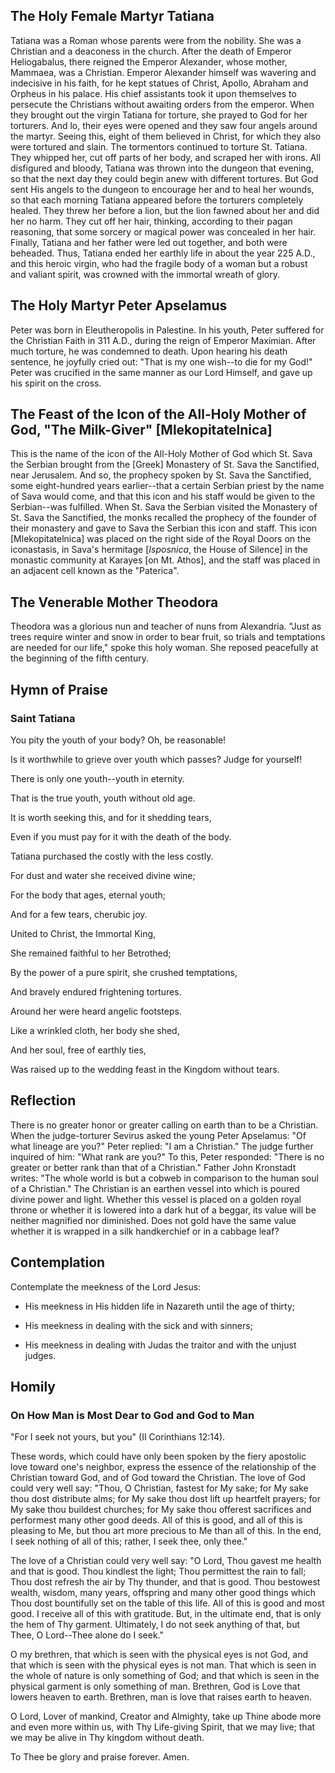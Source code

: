 ## The Holy Female Martyr Tatiana

Tatiana was a Roman whose parents were from the nobility. She was a Christian and a deaconess in the church. After the death of Emperor Heliogabalus, there reigned the Emperor Alexander, whose mother, Mammaea, was a Christian. Emperor Alexander himself was wavering and indecisive in his faith, for he kept statues of Christ, Apollo, Abraham and Orpheus in his palace. His chief assistants took it upon themselves to persecute the Christians without awaiting orders from the emperor. When they brought out the virgin Tatiana for torture, she prayed to God for her torturers. And lo, their eyes were opened and they saw four angels around the martyr. Seeing this, eight of them believed in Christ, for which they also were tortured and slain. The tormentors continued to torture St. Tatiana. They whipped her, cut off parts of her body, and scraped her with irons. All disfigured and bloody, Tatiana was thrown into the dungeon that evening, so that the next day they could begin anew with different tortures. But God sent His angels to the dungeon to encourage her and to heal her wounds, so that each morning Tatiana appeared before the torturers completely healed. They threw her before a lion, but the lion fawned about her and did her no harm. They cut off her hair, thinking, according to their pagan reasoning, that some sorcery or magical power was concealed in her hair. Finally, Tatiana and her father were led out together, and both were beheaded. Thus, Tatiana ended her earthly life in about the year 225 A.D., and this heroic virgin, who had the fragile body of a woman but a robust and valiant spirit, was crowned with the immortal wreath of glory.


## The Holy Martyr Peter Apselamus

Peter was born in Eleutheropolis in Palestine. In his youth, Peter suffered for the Christian Faith in 311 A.D., during the reign of Emperor Maximian. After much torture, he was condemned to death. Upon hearing his death sentence, he joyfully cried out: "That is my one wish--to die for my God!" Peter was crucified in the same manner as our Lord Himself, and gave up his spirit on the cross.


## The Feast of the Icon of the All-Holy Mother of God, "The Milk-Giver" [Mlekopitatelnica]

This is the name of the icon of the All-Holy Mother of God which St. Sava the Serbian brought from the [Greek] Monastery of St. Sava the Sanctified, near Jerusalem. And so, the prophecy spoken by St. Sava the Sanctified, some eight-hundred years earlier--that a certain Serbian priest by the name of Sava would come, and that this icon and his staff would be given to the Serbian--was fulfilled. When St. Sava the Serbian visited the Monastery of St. Sava the Sanctified, the monks recalled the prophecy of the founder of their monastery and gave to Sava the Serbian this icon and staff. This icon [Mlekopitatelnica] was placed on the right side of the Royal Doors on the iconastasis, in Sava's hermitage [*Isposnica*, the House of Silence] in the monastic community at Karayes [on Mt. Athos], and the staff was placed in an adjacent cell known as the "Paterica".


## The Venerable Mother Theodora

Theodora was a glorious nun and teacher of nuns from Alexandria. "Just as trees require winter and snow in order to bear fruit, so trials and temptations are needed for our life," spoke this holy woman. She reposed peacefully at the beginning of the fifth century.


## Hymn of Praise

### Saint Tatiana

You pity the youth of your body? Oh, be reasonable!

Is it worthwhile to grieve over youth which passes? Judge for yourself!

There is only one youth--youth in eternity.

That is the true youth, youth without old age.

It is worth seeking this, and for it shedding tears,

Even if you must pay for it with the death of the body.

Tatiana purchased the costly with the less costly.

For dust and water she received divine wine;

For the body that ages, eternal youth;

And for a few tears, cherubic joy.

United to Christ, the Immortal King,

She remained faithful to her Betrothed;

By the power of a pure spirit, she crushed temptations,

And bravely endured frightening tortures.

Around her were heard angelic footsteps.

Like a wrinkled cloth, her body she shed,

And her soul, free of earthly ties,

Was raised up to the wedding feast in the Kingdom without tears.


## Reflection

There is no greater honor or greater calling on earth than to be a Christian. When the judge-torturer Sevirus asked the young Peter Apselamus: "Of what lineage are you?" Peter replied: "I am a Christian." The judge further inquired of him: "What rank are you?" To this, Peter responded: "There is no greater or better rank than that of a Christian." Father John Kronstadt writes: "The whole world is but a cobweb in comparison to the human soul of a Christian." The Christian is an earthen vessel into which is poured divine power and light. Whether this vessel is placed on a golden royal throne or whether it is lowered into a dark hut of a beggar, its value will be neither magnified nor diminished. Does not gold have the same value whether it is wrapped in a silk handkerchief or in a cabbage leaf?


## Contemplation

Contemplate the meekness of the Lord Jesus:

- His meekness in His hidden life in Nazareth until the age of thirty;

- His meekness in dealing with the sick and with sinners;

- His meekness in dealing with Judas the traitor and with the unjust judges.


## Homily

### On How Man is Most Dear to God and God to Man

"For I seek not yours, but you" (II Corinthians 12:14).

These words, which could have only been spoken by the fiery apostolic love toward one's neighbor, express the essence of the relationship of the Christian toward God, and of God toward the Christian. The love of God could very well say: "Thou, O Christian, fastest for My sake; for My sake thou dost distribute alms; for My sake thou dost lift up heartfelt prayers; for My sake thou buildest churches; for My sake thou offerest sacrifices and performest many other good deeds. All of this is good, and all of this is pleasing to Me, but thou art more precious to Me than all of this. In the end, I seek nothing of all of this; rather, I seek thee, only thee."

The love of a Christian could very well say: "O Lord, Thou gavest me health and that is good. Thou kindlest the light; Thou permittest the rain to fall; Thou dost refresh the air by Thy thunder, and that is good. Thou bestowest wealth, wisdom, many years, offspring and many other good things which Thou dost bountifully set on the table of this life. All of this is good and most good. I receive all of this with gratitude. But, in the ultimate end, that is only the hem of Thy garment. Ultimately, I do not seek anything of that, but Thee, O Lord--Thee alone do I seek."

O my brethren, that which is seen with the physical eyes is not God, and that which is seen with the physical eyes is not man. That which is seen in the whole of nature is only something of God; and that which is seen in the physical garment is only something of man. Brethren, God is Love that lowers heaven to earth. Brethren, man is love that raises earth to heaven.

O Lord, Lover of mankind, Creator and Almighty, take up Thine abode more and even more within us, with Thy Life-giving Spirit, that we may live; that we may be alive in Thy kingdom without death.

To Thee be glory and praise forever. Amen.
